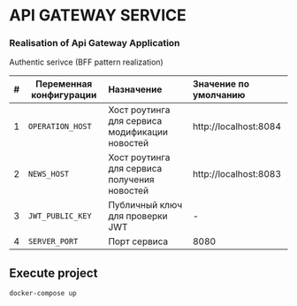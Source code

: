 # API GATEWAY SERVICE

### Realisation of Api Gateway Application

Authentic serivce (BFF pattern realization)

| #   | Переменная конфигурации     | Назначение                                     | Значение по умолчанию |
|-----|-----------------------------|:-----------------------------------------------|:----------------------|
| 1   | `OPERATION_HOST`            | Хост роутинга для сервиса модификации новостей | http://localhost:8084 |
| 2   | `NEWS_HOST`                 | Хост роутинга для сервиса получения новостей   | http://localhost:8083 |
| 3   | `JWT_PUBLIC_KEY`            | Публичный ключ для проверки JWT                | -                     |
| 4   | `SERVER_PORT`               | Порт сервиса                                   | 8080                  |

## Execute project

    docker-compose up

